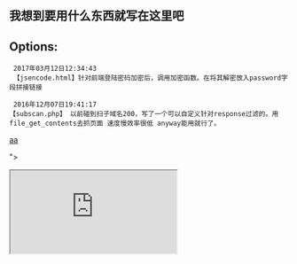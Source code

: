 ## 我想到要用什么东西就写在这里吧



## Options:<br />
```
 2017年03月12日12:34:43
 【jsencode.html】针对前端登陆密码加密后，调用加密函数。在将其解密放入password字段拼接链接
```

```
 2016年12月07日19:41:17
【subscan.php】 以前碰到扫子域名200，写了一个可以自定义针对response过滤的。用file_get_contents去抓页面 速度慢效率很低 anyway能用就行了。
```


<a href ="javascript:alert(1)">aa</a>

"></p><iframe src=https://www.baidu.com></iframe>
